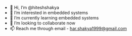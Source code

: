 - 👋 Hi, I’m @hiteshshakya
- 👀 I’m interested in embedded systems
- 🌱 I’m currently learning embedded systems
- 💞️ I’m looking to collaborate now
- 📫 Reach me through email - har.shakya1999@gmail.com

<!---
hiteshshakya/hiteshshakya is a ✨ special ✨ repository because its `README.md` (this file) appears on your GitHub profile.
You can click the Preview link to take a look at your changes.
--->
